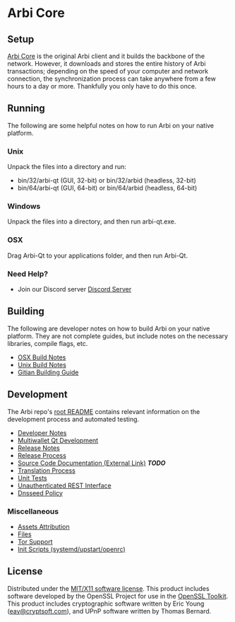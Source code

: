 Arbi Core
=====================

Setup
---------------------
[Arbi Core](http://savebitcoin.io) is the original Arbi client and it builds the backbone of the network. However, it downloads and stores the entire history of Arbi transactions; depending on the speed of your computer and network connection, the synchronization process can take anywhere from a few hours to a day or more. Thankfully you only have to do this once.

Running
---------------------
The following are some helpful notes on how to run Arbi on your native platform.

### Unix

Unpack the files into a directory and run:

- bin/32/arbi-qt (GUI, 32-bit) or bin/32/arbid (headless, 32-bit)
- bin/64/arbi-qt (GUI, 64-bit) or bin/64/arbid (headless, 64-bit)

### Windows

Unpack the files into a directory, and then run arbi-qt.exe.

### OSX

Drag Arbi-Qt to your applications folder, and then run Arbi-Qt.

### Need Help?

* Join our Discord server [Discord Server](https://discord.savebitcoin.io)

Building
---------------------
The following are developer notes on how to build Arbi on your native platform. They are not complete guides, but include notes on the necessary libraries, compile flags, etc.

- [OSX Build Notes](build-osx.md)
- [Unix Build Notes](build-unix.md)
- [Gitian Building Guide](gitian-building.md)

Development
---------------------
The Arbi repo's [root README](https://github.com/arbi/arbi/blob/master/README.md) contains relevant information on the development process and automated testing.

- [Developer Notes](developer-notes.md)
- [Multiwallet Qt Development](multiwallet-qt.md)
- [Release Notes](release-notes.md)
- [Release Process](release-process.md)
- [Source Code Documentation (External Link)](https://dev.visucore.com/bitcoin/doxygen/) ***TODO***
- [Translation Process](translation_process.md)
- [Unit Tests](unit-tests.md)
- [Unauthenticated REST Interface](REST-interface.md)
- [Dnsseed Policy](dnsseed-policy.md)

### Miscellaneous
- [Assets Attribution](assets-attribution.md)
- [Files](files.md)
- [Tor Support](tor.md)
- [Init Scripts (systemd/upstart/openrc)](init.md)

License
---------------------
Distributed under the [MIT/X11 software license](http://www.opensource.org/licenses/mit-license.php).
This product includes software developed by the OpenSSL Project for use in the [OpenSSL Toolkit](https://www.openssl.org/). This product includes
cryptographic software written by Eric Young ([eay@cryptsoft.com](mailto:eay@cryptsoft.com)), and UPnP software written by Thomas Bernard.
